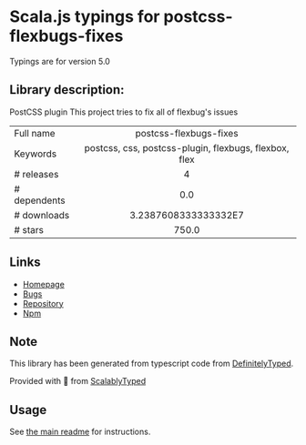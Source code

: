 
# Scala.js typings for postcss-flexbugs-fixes

Typings are for version 5.0

## Library description:
PostCSS plugin This project tries to fix all of flexbug's issues

|                    |                 |
| ------------------ | :-------------: |
| Full name          | postcss-flexbugs-fixes |
| Keywords           | postcss, css, postcss-plugin, flexbugs, flexbox, flex |
| # releases         | 4 |
| # dependents       | 0.0 |
| # downloads        | 3.2387608333333332E7 |
| # stars            | 750.0 |

## Links
- [Homepage](https://github.com/luisrudge/postcss-flexbugs-fixes#readme)
- [Bugs](https://github.com/luisrudge/postcss-flexbugs-fixes/issues)
- [Repository](https://github.com/luisrudge/postcss-flexbugs-fixes)
- [Npm](https://www.npmjs.com/package/postcss-flexbugs-fixes)
    


## Note
This library has been generated from typescript code from [DefinitelyTyped](https://definitelytyped.org).

Provided with :purple_heart: from [ScalablyTyped](https://github.com/oyvindberg/ScalablyTyped)

## Usage
See [the main readme](../../readme.md) for instructions.


